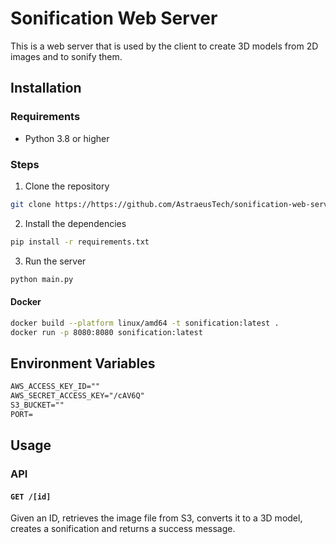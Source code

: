 # Sonification Web Server

This is a web server that is used by the client to create 3D models from 2D images and to sonify them.

## Installation

### Requirements

- Python 3.8 or higher

### Steps

1. Clone the repository

```bash
git clone https://https://github.com/AstraeusTech/sonification-web-server
```

2. Install the dependencies

```bash
pip install -r requirements.txt
```

3. Run the server

```bash
python main.py
```

#### Docker

```bash
docker build --platform linux/amd64 -t sonification:latest . 
docker run -p 8080:8080 sonification:latest
```

## Environment Variables

```txt
AWS_ACCESS_KEY_ID=""
AWS_SECRET_ACCESS_KEY="/cAV6Q"
S3_BUCKET=""
PORT=
```

## Usage

### API

#### `GET /[id]`

Given an ID, retrieves the image file from S3, converts it to a 3D model, creates a sonification and returns a success message.
